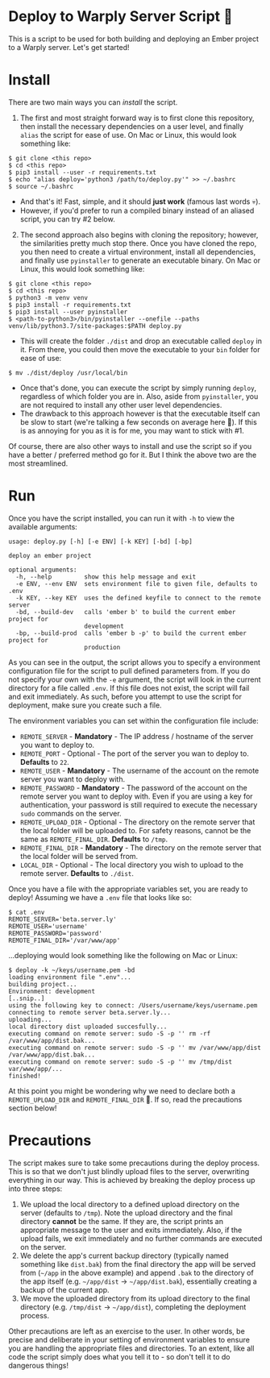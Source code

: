 # Deploy to Warply Server Script 🚀
This is a script to be used for both building and deploying an Ember project to a Warply server. Let's get started!

# Install
There are two main ways you can *install* the script. 

1. The first and most straight forward way is to first clone this repository, then install the necessary dependencies on a user level, and finally `alias` the script for ease of use. On Mac or Linux, this would look something like:
```
$ git clone <this repo>
$ cd <this repo>
$ pip3 install --user -r requirements.txt
$ echo "alias deploy='python3 /path/to/deploy.py'" >> ~/.bashrc
$ source ~/.bashrc
```
  * And that's it! Fast, simple, and it should **just work** (famous last words 💀). 
  * However, if you'd prefer to run a compiled binary instead of an aliased script, you can try #2 below.

2. The second approach also begins with cloning the repository; however, the similarities pretty much stop there. Once you have cloned the repo, you then need to create a virtual environment, install all dependencies, and finally use `pyinstaller` to generate an executable binary. On Mac or Linux, this would look something like:
```
$ git clone <this repo>
$ cd <this repo>
$ python3 -m venv venv
$ pip3 install -r requirements.txt
$ pip3 install --user pyinstaller
$ <path-to-python3>/bin/pyinstaller --onefile --paths venv/lib/python3.7/site-packages:$PATH deploy.py
```
  * This will create the folder `./dist` and drop an executable called `deploy` in it. From there, you could then move the executable to your `bin` folder for ease of use:
```
$ mv ./dist/deploy /usr/local/bin
```
  * Once that's done, you can execute the script by simply running `deploy`, regardless of which folder you are in. Also, aside from `pyinstaller`, you are not required to install any other user level dependencies. 
  * The drawback to this approach however is that the executable itself can be slow to start (we're talking a few seconds on average here 😬). If this is as annoying for you as it is for me, you may want to stick with #1. 

Of course, there are also other ways to install and use the script so if you have a better / preferred method go for it. But I think the above two are the most streamlined.

# Run
Once you have the script installed, you can run it with `-h` to view the available arguments:
```
usage: deploy.py [-h] [-e ENV] [-k KEY] [-bd] [-bp]

deploy an ember project

optional arguments:
  -h, --help         show this help message and exit
  -e ENV, --env ENV  sets environment file to given file, defaults to .env
  -k KEY, --key KEY  uses the defined keyfile to connect to the remote server
  -bd, --build-dev   calls 'ember b' to build the current ember project for
                     development
  -bp, --build-prod  calls 'ember b -p' to build the current ember project for
                     production
```
As you can see in the output, the script allows you to specify a environment configuration file for the script to pull defined parameters from. If you do not specify your own with the `-e` argument, the script will look in the current directory for a file called `.env`. If this file does not exist, the script will fail and exit immediately. As such, before you attempt to use the script for deployment, make sure you create such a file. 

The environment variables you can set within the configuration file include:
* `REMOTE_SERVER` - **Mandatory** - The IP address / hostname of the server you want to deploy to.
* `REMOTE_PORT` - Optional - The port of the server you wan to deploy to. **Defaults** to `22`.
* `REMOTE_USER` - **Mandatory** - The username of the account on the remote server you want to deploy with.
* `REMOTE_PASSWORD` - **Mandatory** - The password of the account on the remote server you want to deploy with. Even if you are using a key for authentication, your password is still required to execute the necessary `sudo` commands on the server.
* `REMOTE_UPLOAD_DIR` - Optional - The directory on the remote server that the local folder will be uploaded to. For safety reasons, cannot be the same as `REMOTE_FINAL_DIR`. **Defaults** to `/tmp`.
* `REMOTE_FINAL_DIR` - **Mandatory** - The directory on the remote server that the local folder will be served from.
* `LOCAL_DIR` - Optional - The local directory you wish to upload to the remote server. **Defaults** to `./dist`.

Once you have a file with the appropriate variables set, you are ready to deploy! Assuming we have a `.env` file that looks like so:
```
$ cat .env
REMOTE_SERVER='beta.server.ly'
REMOTE_USER='username'
REMOTE_PASSWORD='password'
REMOTE_FINAL_DIR='/var/www/app'
```
...deploying would look something like the following on Mac or Linux:
```
$ deploy -k ~/keys/username.pem -bd
loading environment file ".env"...
building project...
Environment: development
[..snip..]
using the following key to connect: /Users/username/keys/username.pem
connecting to remote server beta.server.ly...
uploading...
local directory dist uploaded succesfully...
executing command on remote server: sudo -S -p '' rm -rf /var/www/app/dist.bak...
executing command on remote server: sudo -S -p '' mv /var/www/app/dist /var/www/app/dist.bak...
executing command on remote server: sudo -S -p '' mv /tmp/dist var/www/app/...
finished!
```
At this point you might be wondering why we need to declare both a `REMOTE_UPLOAD_DIR` and `REMOTE_FINAL_DIR` 🤔. If so, read the precautions section below!

# Precautions
The script makes sure to take some precautions during the deploy process. This is so that we don't just blindly upload files to the server, overwriting everything in our way. This is achieved by breaking the deploy process up into three steps:
1. We upload the local directory to a defined upload directory on the server (defaults to `/tmp`). Note the upload directory and the final directory **cannot** be the same. If they are, the script prints an appropriate message to the user and exits immediately. Also, if the upload fails, we exit immediately and no further commands are executed on the server.
2. We delete the app's current backup directory (typically named something like `dist.bak`) from the final directory the app will be served from (`~/app` in the above example) and append `.bak` to the directory of the app itself (e.g. `~/app/dist` -> `~/app/dist.bak`), essentially creating a backup of the current app. 
3. We move the uploaded directory from its upload directory to the final directory (e.g. `/tmp/dist` -> `~/app/dist`), completing the deployment process.

Other precautions are left as an exercise to the user. In other words, be precise and deliberate in your setting of environment variables to ensure you are handling the appropriate files and directories. To an extent, like all code the script simply does what you tell it to - so don't tell it to do dangerous things!
